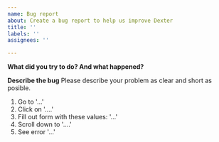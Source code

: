 ```yaml
---
name: Bug report
about: Create a bug report to help us improve Dexter
title: ''
labels: ''
assignees: ''

---
```

**What did you try to do? And what happened?**

**Describe the bug**
Please describe your problem as clear and short as posible.

1. Go to '...'
2. Click on '....'
3. Fill out form with these values: '...'
4. Scroll down to '....'
5. See error '...'
